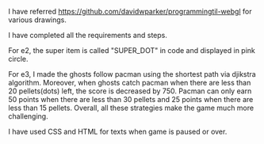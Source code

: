 I have referred https://github.com/davidwparker/programmingtil-webgl for various drawings.

I have completed all the requirements and steps.

For e2, the super item is called "SUPER_DOT" in code and displayed in pink circle.

For e3, I made the ghosts follow pacman using the shortest path via djikstra algorithm. Moreover, when ghosts catch pacman when there are less than 20 pellets(dots) left, the score is decreased by 750. Pacman can only earn 50 points when there are less than 30 pellets and 25 points when there are less than 15 pellets. Overall, all these strategies make the game much more challenging.

I have used CSS and HTML for texts when game is paused or over.